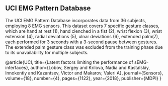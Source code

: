 ## UCI EMG Pattern Database 

The UCI EMG Pattern Database incorporates data from 36 subjects, employing 8 EMG sensors. This dataset covers 7 specific gesture classes, which are hand at rest (1), hand clenched in a fist (2), wrist flexion (3), wrist extension (4), radial deviations (5), ulnar deviations (6), extended palm(7), each performed for 3 seconds with a 3-second pause between gestures. The extended palm gesture class was excluded from the training phase due to its unavailability for multiple subjects.

@article{UCI,
  title={Latent factors limiting the performance of sEMG-interfaces},
  author={Lobov, Sergey and Krilova, Nadia and Kastalskiy, Innokentiy and Kazantsev, Victor and Makarov, Valeri A},
  journal={Sensors},
  volume={18},
  number={4},
  pages={1122},
  year={2018},
  publisher={MDPI}
}
